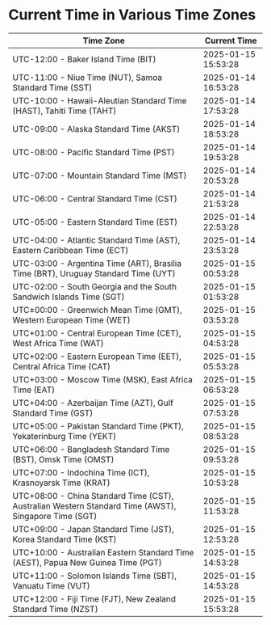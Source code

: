 # Current Time in Various Time Zones

| Time Zone | Current Time |
|-----------|--------------|
| UTC-12:00 - Baker Island Time (BIT) | 2025-01-15 15:53:28 |
| UTC-11:00 - Niue Time (NUT), Samoa Standard Time (SST) | 2025-01-14 16:53:28 |
| UTC-10:00 - Hawaii-Aleutian Standard Time (HAST), Tahiti Time (TAHT) | 2025-01-14 17:53:28 |
| UTC-09:00 - Alaska Standard Time (AKST) | 2025-01-14 18:53:28 |
| UTC-08:00 - Pacific Standard Time (PST) | 2025-01-14 19:53:28 |
| UTC-07:00 - Mountain Standard Time (MST) | 2025-01-14 20:53:28 |
| UTC-06:00 - Central Standard Time (CST) | 2025-01-14 21:53:28 |
| UTC-05:00 - Eastern Standard Time (EST) | 2025-01-14 22:53:28 |
| UTC-04:00 - Atlantic Standard Time (AST), Eastern Caribbean Time (ECT) | 2025-01-14 23:53:28 |
| UTC-03:00 - Argentina Time (ART), Brasília Time (BRT), Uruguay Standard Time (UYT) | 2025-01-15 00:53:28 |
| UTC-02:00 - South Georgia and the South Sandwich Islands Time (SGT) | 2025-01-15 01:53:28 |
| UTC±00:00 - Greenwich Mean Time (GMT), Western European Time (WET) | 2025-01-15 03:53:28 |
| UTC+01:00 - Central European Time (CET), West Africa Time (WAT) | 2025-01-15 04:53:28 |
| UTC+02:00 - Eastern European Time (EET), Central Africa Time (CAT) | 2025-01-15 05:53:28 |
| UTC+03:00 - Moscow Time (MSK), East Africa Time (EAT) | 2025-01-15 06:53:28 |
| UTC+04:00 - Azerbaijan Time (AZT), Gulf Standard Time (GST) | 2025-01-15 07:53:28 |
| UTC+05:00 - Pakistan Standard Time (PKT), Yekaterinburg Time (YEKT) | 2025-01-15 08:53:28 |
| UTC+06:00 - Bangladesh Standard Time (BST), Omsk Time (OMST) | 2025-01-15 09:53:28 |
| UTC+07:00 - Indochina Time (ICT), Krasnoyarsk Time (KRAT) | 2025-01-15 10:53:28 |
| UTC+08:00 - China Standard Time (CST), Australian Western Standard Time (AWST), Singapore Time (SGT) | 2025-01-15 11:53:28 |
| UTC+09:00 - Japan Standard Time (JST), Korea Standard Time (KST) | 2025-01-15 12:53:28 |
| UTC+10:00 - Australian Eastern Standard Time (AEST), Papua New Guinea Time (PGT) | 2025-01-15 14:53:28 |
| UTC+11:00 - Solomon Islands Time (SBT), Vanuatu Time (VUT) | 2025-01-15 14:53:28 |
| UTC+12:00 - Fiji Time (FJT), New Zealand Standard Time (NZST) | 2025-01-15 15:53:28 |
